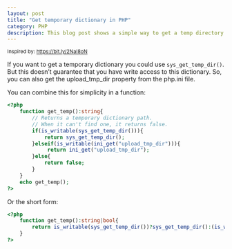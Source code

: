 ```yaml
---
layout: post
title: "Get temporary dictionary in PHP"
category: PHP
description: This blog post shows a simple way to get a temp directory in PHP
---
```


<small>Inspired by: https://bit.ly/2NaI8oN</small>

If you want to get a temporary dictionary you could use `sys_get_temp_dir()`. But this doesn’t guarantee that you have write access to this dictionary. So, you can also get the upload_tmp_dir property from the php.ini file.

You can combine this for simplicity in a function:

```php
<?php
    function get_temp():string{
        // Returns a temporary dictionary path.
        // When it can't find one, it returns false.
        if(is_writable(sys_get_temp_dir())){
            return sys_get_temp_dir();
        }elseif(is_writable(ini_get("upload_tmp_dir"))){
             return ini_get("upload_tmp_dir");
        }else{
            return false;
        }
    }
    echo get_temp();
?>
```

Or the short form:

```php
<?php
    function get_temp():string|bool{
        return is_writable(sys_get_temp_dir())?sys_get_temp_dir():(is_writable(ini_get("upload_tmp_dir"))?ini_get("upload_tmp_dir"):false);
    }
?>
```
